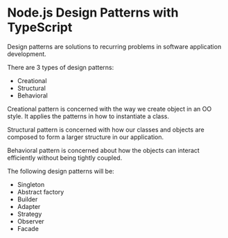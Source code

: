 # Node.js Design Patterns with TypeScript

Design patterns are solutions to recurring problems in software application development.

There are 3 types of design patterns:

- Creational
- Structural
- Behavioral

Creational pattern is concerned with the way we create object in an OO style. It applies the patterns in how to instantiate a class.

Structural pattern is concerned with how our classes and objects are composed to form a larger structure in our application.

Behavioral pattern is concerned about how the objects can interact efficiently without being tightly coupled.

The following design patterns will be:

- Singleton
- Abstract factory
- Builder
- Adapter
- Strategy
- Observer
- Facade

